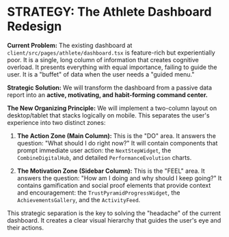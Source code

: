 # STRATEGY: The Athlete Dashboard Redesign

**Current Problem:** The existing dashboard at `client/src/pages/athlete/dashboard.tsx` is feature-rich but experientially poor. It is a single, long column of information that creates cognitive overload. It presents everything with equal importance, failing to guide the user. It is a "buffet" of data when the user needs a "guided menu."

**Strategic Solution:** We will transform the dashboard from a passive data report into an **active, motivating, and habit-forming command center.**

**The New Organizing Principle:**
We will implement a two-column layout on desktop/tablet that stacks logically on mobile. This separates the user's experience into two distinct zones:

1.  **The Action Zone (Main Column):** This is the "DO" area. It answers the question: "What should I do right now?" It will contain components that prompt immediate user action: the `NextStepWidget`, the `CombineDigitalHub`, and detailed `PerformanceEvolution` charts.

2.  **The Motivation Zone (Sidebar Column):** This is the "FEEL" area. It answers the question: "How am I doing and why should I keep going?" It contains gamification and social proof elements that provide context and encouragement: the `TrustPyramidProgressWidget`, the `AchievementsGallery`, and the `ActivityFeed`.

This strategic separation is the key to solving the "headache" of the current dashboard. It creates a clear visual hierarchy that guides the user's eye and their actions.